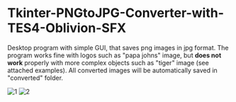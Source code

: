 # Tkinter-PNGtoJPG-Converter-with-TES4-Oblivion-SFX
Desktop program with simple GUI, that saves png images in jpg format. The program works fine with logos such as "papa johns" image, but **does not work** properly with more complex objects such as "tiger" image (see attached examples). All converted images will be automatically saved in "converted" folder.

![1](https://github.com/user-attachments/assets/d2320ed5-c63c-4fbd-a066-a85c2330315d)
![2](https://github.com/user-attachments/assets/2bd7bd52-3bbf-4fb2-ab7d-7268e93ef2dc)
